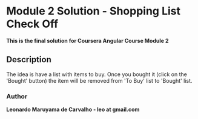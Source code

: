 Module 2 Solution - Shopping List Check Off
=======
**This is the final solution for Coursera Angular Course Module 2**

## Description
The idea is have a list with items to buy. Once you bought it (click on the 'Bought' button) the item will be removed from 'To Buy' list to 'Bought' list.

### Author
**Leonardo Maruyama de Carvalho - leo at gmail.com**
